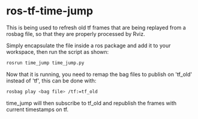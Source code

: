 # ros-tf-time-jump

This is being used to refresh old tf frames that are being replayed from a rosbag file, so that they are properly 
processed by Rviz.

Simply encapsulate the file inside a ros package and add it to your workspace, then run the script as shown:

```bash
rosrun time_jump time_jump.py
```
Now that it is running, you need to remap the bag files to publish on 'tf_old' instead of 'tf', this can be done with:

```bash
rosbag play <bag file> /tf:=tf_old
```
time_jump will then subscribe to tf_old and republish the frames with current timestamps on tf.
